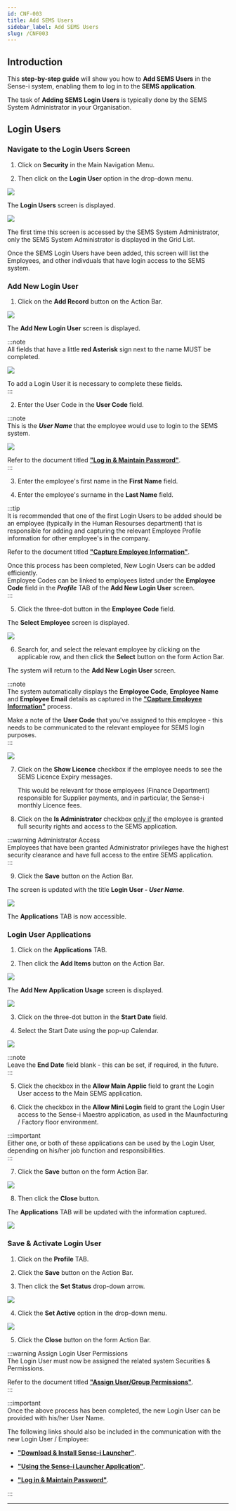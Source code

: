 ```yaml
---
id: CNF-003
title: Add SEMS Users
sidebar_label: Add SEMS Users
slug: /CNF003
---
```

## Introduction  

This **step-by-step guide** will show you how to **Add SEMS Users** in the Sense-i system, enabling them to log in to the **SEMS application**.  

The task of **Adding SEMS Login Users** is typically done by the SEMS System Administrator in your Organisation.  

## Login Users  

### Navigate to the Login Users Screen  

1.  Click on **Security** in the Main Navigation Menu.

2.  Then click on the **Login User** option in the drop-down menu.  

![](../static/img/docs/CNF-003/image01.png)  

The **Login Users** screen is displayed.  

![](../static/img/docs/CNF-003/image03.png)  

The first time this screen is accessed by the SEMS System Administrator, only the SEMS System Administrator is displayed in the Grid List.  

Once the SEMS Login Users have been added, this screen will list the Employees, and other indivduals that have login access to the SEMS system.  

### Add New Login User  

1.  Click on the **Add Record** button on the Action Bar.  

![](../static/img/docs/CNF-003/image05.png)  

The **Add New Login User** screen is displayed.  

:::note  
All fields that have a little **red Asterisk** sign next to the name MUST be completed.  

![](../static/img/docs/CNF-003/image06.png)  

To add a Login User it is necessary to complete these fields.  
:::  

2.  Enter the User Code in the **User Code** field.  

:::note  
This is the **_User Name_** that the employee would use to login to the SEMS system.  

![](../static/img/docs/CNF-003/image07.png)  

Refer to the document titled **["Log in & Maintain Password"](https://sense-i.co/docs/SUI001)**.  
:::	

3.  Enter the employee's first name in the **First Name** field.  

4.  Enter the employee's surname in the **Last Name** field.  

:::tip  
It is recommended that one of the first Login Users to be added should be an employee (typically in the Human Resourses department) that is responsible for adding and capturing the relevant Employee Profile information for other employee's in the company.  

Refer to the document titled **["Capture Employee Information"](https://sense-i.co/docs/SAF1204)**.  

Once this process has been completed, New Login Users can be added efficiently.  
Employee Codes can be linked to employees listed under the **Employee Code** field in the **_Profile_** TAB of the **Add New Login User** screen.  
:::  

5.  Click the three-dot button in the **Employee Code** field.  
 
 The **Select Employee** screen is displayed.  
 
![](../static/img/docs/CNF-003/image08.png)  

6.  Search for, and select the relevant employee by clicking on the applicable row, and then click the **Select** button on the form Action Bar.  

The system will return to the **Add New Login User** screen.  

:::note  
The system automatically displays the **Employee Code**, **Employee Name** and **Employee Email** details as captured in the **["Capture Employee Information"](https://sense-i.co/docs/SAF1204)** process.

Make a note of the **User Code** that you've assigned to this employee - this needs to be communicated to the relevant employee for SEMS login purposes.  
:::  

![](../static/img/docs/CNF-003/image09.png)  

7.  Click on the **Show Licence** checkbox if the employee needs to see the SEMS Licence Expiry messages.  

    This would be relevant for those employees (Finance Department) responsible for Supplier payments, and in particular, the Sense-i monthly Licence fees.  

8.  Click on the **Is Administrator** checkbox <u>only if</u> the employee is granted full security rights and access to the SEMS application.  

:::warning Administrator Access  
Employees that have been granted Administrator privileges have the highest security clearance and have full access to the entire SEMS application.  
:::  

9.  Click the **Save** button on the Action Bar.  

The screen is updated with the title **Login User - _User Name_**.

![](../static/img/docs/CNF-003/image10.png)  

The **Applications** TAB is now accessible.  

### Login User Applications  

1.  Click on the **Applications** TAB.  

2.  Then click the **Add Items** button on the Action Bar.  

![](../static/img/docs/CNF-003/image11.png)  

The **Add New Application Usage** screen is displayed.  

![](../static/img/docs/CNF-003/image12.png)  

3.  Click on the three-dot button in the **Start Date** field.  

4.  Select the Start Date using the pop-up Calendar.  

![](../static/img/docs/CNF-003/image16.png)  

:::note  
Leave the **End Date** field blank - this can be set, if required, in the future.  
:::  

5.  Click the checkbox in the **Allow Main Applic** field to grant the Login User access to the Main SEMS application.  

6.  Click the checkbox in the **Allow Mini Login** field to grant the Login User access to the Sense-i Maestro application, as used in the Maunfacturing / Factory floor environment. 

:::important  
Either one, or both of these applications can be used by the Login User, depending on his/her job function and responsibilities.  
:::  

7.  Click the **Save** button on the form Action Bar.  

![](../static/img/docs/CNF-003/image13.png)  

8.  Then click the **Close** button.  

The **Applications** TAB will be updated with the information captured.  

![](../static/img/docs/CNF-003/image14.png)  

### Save & Activate Login User  

1.  Click on the **Profile** TAB.  

2.  Click the **Save** button on the Action Bar.  

3.  Then click the **Set Status** drop-down arrow.  

![](../static/img/docs/CNF-003/image17.png)  

4.  Click the **Set Active** option in the drop-down menu.  

![](../static/img/docs/CNF-003/image15.png)  

5.  Click the **Close** button on the form Action Bar.  

:::warning Assign Login User Permissions  
The Login User must now be assigned the related system Securities & Permissions.  

Refer to the document titled **["Assign User/Group Permissions"](https://sense-i.co/docs/CNF004)**.  
:::  

:::important  
Once the above process has been completed, the new Login User can be provided with his/her User Name.  

The following links should also be included in the communication with the new Login User / Employee:  

-    **["Download & Install Sense-i Launcher"](https://sense-i.co/docs/DOWNLOAD)**.  

-    **["Using the Sense-i Launcher Application"](https://sense-i.co/docs/LAUNCH)**.  

-    **["Log in & Maintain Password"](https://sense-i.co/docs/SUI001)**.  

:::	

___
